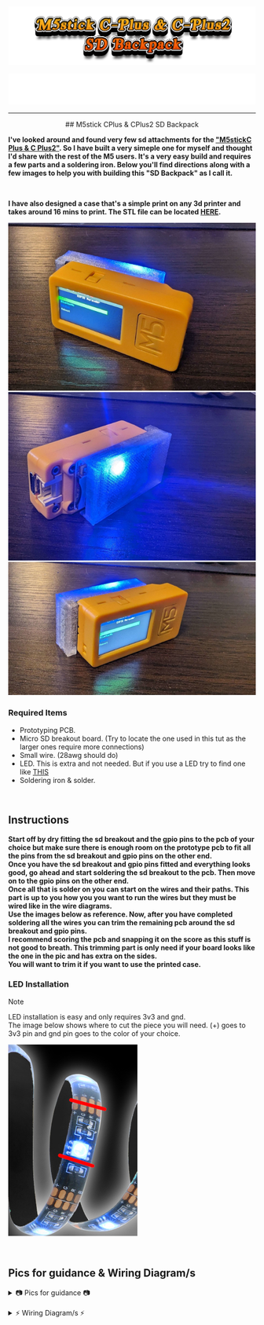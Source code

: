![Header](Images/mainheader.png)
<br>

<p align="center">
  <img src="https://github.com/ATOMNFT/M5stick-CPlus-SD-Backpack/blob/main/Images/Repolike.svg">
  </p>
  
---

<p align="center">
  ## M5stick CPlus & CPlus2 SD Backpack
</p>

<b>I've looked around and found very few sd attachments for the  <a href="https://shop.m5stack.com/products/m5stickc-plus-esp32-pico-mini-iot-development-kit">"M5stickC Plus & C Plus2"</a>. So I have built a very simeple one for myself and thought I'd share with the rest of the M5 users.
It's a very easy build and requires a few parts and a soldering iron. Below you'll find directions along with a few images to help you with building this "SD Backpack" as I call it.</b> 

<br>

<b>I have also designed a case that's a simple print on any 3d printer and takes around 16 mins to print. The STL file can be located <a href="https://github.com/ATOMNFT/M5stick-CPlus-SD-Backpack/blob/main/STL%20File/M5stick%20SD-Backpack%20Case%20V1.stl">HERE</a>.</b>

![b](Images/b.jpg)![a](Images/a.jpg)![c](Images/c.jpg)

### Required Items
- Prototyping PCB.
- Micro SD breakout board. (Try to locate the one used in this tut as the larger ones require more connections)
- Small wire. (28awg should do)
- LED. This is extra and not needed. But if you use a LED try to find one like <a href="https://monsterilluminessence.com/smartlighting/basics/multi-color-led-light-strip-basics/">THIS</a>
- Soldering iron & solder.

<br>

## Instructions
<b>Start off by dry fitting the sd breakout and the gpio pins to the pcb of your choice but make sure there is enough room on the prototype pcb to fit all the pins from the sd breakout and gpio pins on the other end. <br> 
Once you have the sd breakout and gpio pins fitted and everything looks good, go ahead and start soldering the sd breakout to the pcb. Then move on to the gpio pins on the other end. <br>
Once all that is solder on you can start on the wires and their paths. This part is up to you how you you want to run the wires but they must be wired like in the wire diagrams. <br>
Use the images below as reference. Now, after you have completed soldering all the wires you can trim the remaining pcb around the sd breakout and gpio pins. <br>
I recommend scoring the pcb and snapping it on the score as this stuff is not good to breath. This trimming part is only need if your board looks like the one in the pic and has extra on the sides. <br>
You will want to trim it if you want to use the printed case. </b>

### LED Installation

> [!NOTE]
> LED installation is easy and only requires 3v3 and gnd.<br>
The image below shows where to cut the piece you will need. (+) goes to 3v3 pin and gnd pin goes to the color of your choice.

![4](Images/led.jpg)


<br>

## Pics for guidance & Wiring Diagram/s
<details>
<summary>📷 Pics for guidance 📷</summary>

![2](Images/2.jpg)![4](Images/4.jpg)![6](Images/6.jpg)![9](Images/9.jpg)![10](Images/10.jpg)

</details>

<br />

<details>
<summary>⚡️ Wiring Diagram/s ⚡️</summary>

![wiringdiagram1](Images/wiringdiagram1.jpg)![wiringdiagram2](Images/wiringdiagram2.png)

</details>



<br>
